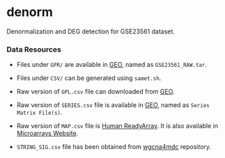 # denorm
Denormalization and DEG detection for GSE23561 dataset.

### Data Resources

- Files under `GPR/` are available in [GEO](https://www.ncbi.nlm.nih.gov/geo/query/acc.cgi?acc=GSE23561), named as `GSE23561_RAW.tar`.

- Files under `CSV/` can be generated using `samet.sh`.

- Raw version of `GPL.csv` file can downloaded from [GEO](https://www.ncbi.nlm.nih.gov/geo/query/acc.cgi?acc=GPL10775).

- Raw version of `SERIES.csv` file is available in [GEO](https://www.ncbi.nlm.nih.gov/geo/query/acc.cgi?acc=GSE23561), named as `Series Matrix File(s)`.

- Raw version of `MAP.csv` file is [Human ReadyArray](http://www.microarrays.com/docs/Human_MI_ReadyArray_genelist.xlsx). It is also available in [Microarrays Website](http://www.microarrays.com/resources.php).

- `STRING_SIG.csv` file has been obtained from [wgcna4mdc](https://github.com/smtnkc/wgcna4mdc) repository.